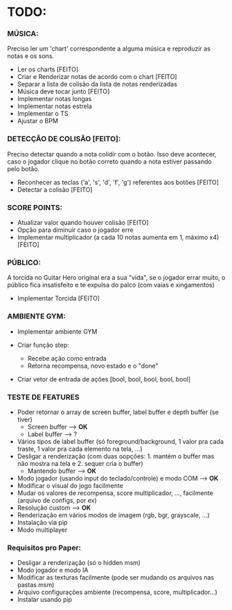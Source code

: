 # TODO:

### MÚSICA:
Preciso ler um 'chart' correspondente a alguma música e reproduzir as notas e os sons.
- Ler os charts [FEITO]
- Criar e Renderizar notas de acordo com o chart [FEITO]
- Separar a lista de colisão da lista de notas renderizadas
- Música deve tocar junto [FEITO]
- Implementar notas longas
- Implementar notas estrela
- Implementar o TS
- Ajustar o BPM

### DETECÇÃO DE COLISÃO [FEITO]:
Preciso detectar quando a nota colidir com o botão. Isso deve acontecer, caso o jogador clique no botão correto quando a nota estiver passando pelo botão.
- Reconhecer as teclas ('a', 's', 'd', 'f', 'g') referentes aos botões [FEITO] 
- Detectar a colisão [FEITO]

### SCORE POINTS:
- Atualizar valor quando houver colisão [FEITO]
- Opção para diminuir caso o jogador erre
- Implementar multiplicador (a cada 10 notas aumenta em 1, máximo x4) [FEITO]

### PÚBLICO:
A torcida no Guitar Hero original era a sua "vida", se o jogador errar muito, o público fica insatisfeito e te expulsa do palco (com vaias e xingamentos)
- Implementar Torcida [FEITO]

### AMBIENTE GYM:
- Implementar ambiente GYM
- Criar função step:
    - Recebe ação como entrada
    - Retorna recompensa, novo estado e o "done"

- Criar vetor de entrada de ações [bool, bool, bool, bool, bool]

### TESTE DE FEATURES
- Poder retornar o array de screen buffer, label buffer e depth buffer (se tiver)
    - Screen buffer --> **OK**
    - Label buffer --> ?
- Vários tipos de label buffer (só foreground/background, 1 valor pra cada traste, 1 valor pra cada elemento na tela, ...)
- Desligar a renderização (com duas oopções: 1. mantém o buffer mas não mostra na tela e 2. sequer cria o buffer)
    - Mantendo buffer --> **OK**
- Modo jogador (usando input do teclado/controle) e modo COM --> **OK**
- Modificar o visual do jogo facilmente
- Mudar os valores de recompensa, score multiplicador, ..., facilmente (arquivo de configs, por ex)
- Resolução custom --> **OK**
- Renderização em vários modos de imagem (rgb, bgr, grayscale, ...)
- Instalação via pip
- Modo multiplayer

### Requisitos pro Paper:
- Desligar a renderização (só o hidden msm)
- Modo jogador e modo IA
- Modificar as texturas facilmente (pode ser mudando os arquivos nas pastas msm)
- Arquivo configurações ambiente (recompensa, score, multiplicador...)
- Instalar usando pip


<!-- - [Subreddit do Clone Hero](https://www.reddit.com/r/CloneHero/comments/7caylm/how_to_install_clone_hero_and_all_the_files_you/) -->
